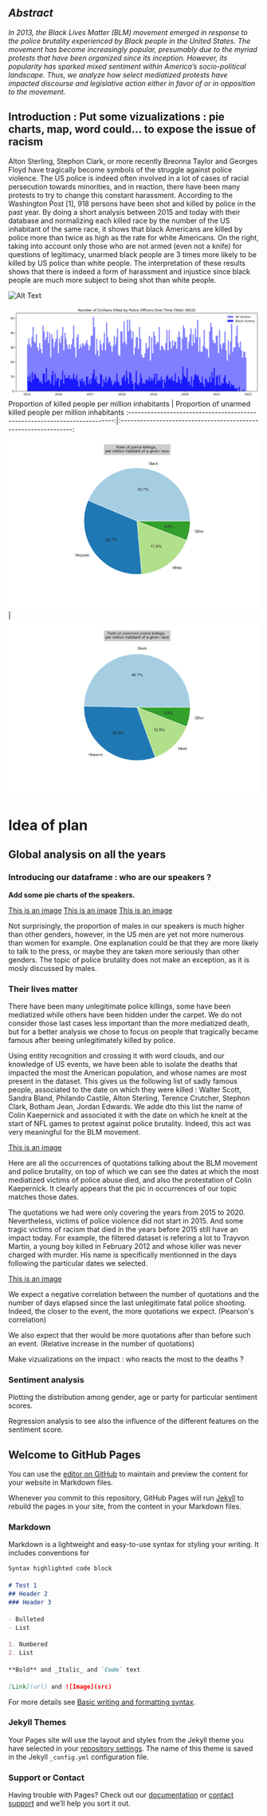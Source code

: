 ## _Abstract_

_In 2013, the Black Lives Matter (BLM) movement emerged in response to the police brutality experienced by Black people in the United States. The movement has become increasingly popular, presumably due to the myriad protests that have been organized since its inception. However, its popularity has sparked mixed sentiment within America’s socio-political landscape. Thus, we analyze how select mediatized protests have impacted discourse and legislative action either in favor of or in opposition to the movement._

## Introduction : Put some vizualizations : pie charts, map, word could... to expose the issue of racism

Alton Sterling, Stephon Clark, or more recently Breonna Taylor and Georges Floyd have tragically become symbols of the struggle against police violence. The US police is indeed often involved in a lot of cases of racial persecution towards minorities, and in reaction, there have been many protests to try to change this constant harassment. According to the Washington Post [1], 918 persons have been shot and killed by police in the past year. By doing a short analysis between 2015 and today with their database and normalizing each killed race by the number of the US inhabitant of the same race, it shows that black Americans are killed by police more than twice as high as the rate for white Americans.
On the right, taking into account only those who are not armed (even not a knife) for questions of legitimacy,  unarmed black people are 3 times more likely to be killed by US police than white people.
The interpretation of these results shows that there is indeed a form of harassment and injustice since black people are much more subject to being shot than white people. 

![Alt Text](unarmed_killings_fast.gif)


![This is an image](killings_over_time.png)
Proportion of killed people per million inhabitants                                                |  Proportion of unarmed killed people per million inhabitants
:-------------------------------------------------------------------------:|:---------------------------------------------------------------:
![This is an image](./photo/armedandunarmed.png)  |  ![This is an image](./photo/unarmed.png)

# Idea of plan

## Global analysis on all the years

### Introducing our dataframe : who are our speakers ?

**Add some pie charts of the speakers.**

[This is an image](./photo/gender_speakers.png)
[This is an image](./photo/age_speakers.png)
[This is an image](./photo/party_speakers.png)

Not surprisingly, the proportion of males in our speakers is much higher than other genders, however, in the US men are yet not more numerous than women for example. One explanation could be that they are more likely to talk to the press, or maybe they are taken more seriously than other genders. The topic of police brutality does not make an exception, as it is mosly discussed by males. 





### Their lives matter

There have been many unlegitimate police killings, some have been mediatized while others have been hidden under the carpet. We do not consider those last cases less important than the more mediatized death, but for a better analysis we chose to focus on people that tragically became famous after beeing unlegitimately killed by police. 

Using entity recognition and crossing it with word clouds, and our knowledge of US events, we have been able to isolate the deaths that impacted the most the American population, and whose names are most present in the dataset. This gives us the following list of sadly famous people, associated to the date on which they were killed : Walter Scott, Sandra Bland, Philando Castile, Alton Sterling, Terence Crutcher, Stephon Clark, Botham Jean, Jordan Edwards. We adde dto this list the name of Colin Kaepernick and associated it with the date on which he knelt at the start of NFL games to protest against police brutality. Indeed, this act was very meaningful for the BLM movement. 

[This is an image](./photo/big_names.png)

Here are all the occurrences of quotations talking about the BLM movement and police brutality, on top of which we can see the dates at which the most mediatized victims of police abuse died, and also the protestation of Colin Kaepernick. It clearly appears that the pic in occurrences of our topic matches those dates.

The quotations we had were only covering the years from 2015 to 2020. Nevertheless, victims of police violence did not start in 2015. And some tragic victims of racism that died in the years before 2015 still have an impact today. For example, the filtered dataset is refering a lot to Trayvon Martin, a young boy killed in February 2012 and whose killer was never charged with murder. His name is specifically mentionned in the days following the particular dates we selected. 


[This is an image](./photo/occurrences_martin.png)



We expect a negative correlation between the number of quotations and the number of days elapsed since the last unlegitimate fatal police shooting. Indeed, the closer to the event, the more quotations we expect. (Pearson's correlation)

We also expect that ther would be more quotations after than before such an event. (Relative increase in the number of quotations)

Make vizualizations on the impact : who reacts the most to the deaths ?


### Sentiment analysis

Plotting the distribution among gender, age or party for particular sentiment scores.

Regression analysis to see also the influence of the different features on the sentiment score. 


## Welcome to GitHub Pages

You can use the [editor on GitHub](https://github.com/ClaraLeDraoulec/BLM-Data-Story/edit/gh-pages/index.md) to maintain and preview the content for your website in Markdown files.

Whenever you commit to this repository, GitHub Pages will run [Jekyll](https://jekyllrb.com/) to rebuild the pages in your site, from the content in your Markdown files.

### Markdown

Markdown is a lightweight and easy-to-use syntax for styling your writing. It includes conventions for

```markdown
Syntax highlighted code block

# Test 1
## Header 2
### Header 3

- Bulleted
- List

1. Numbered
2. List

**Bold** and _Italic_ and `Code` text

[Link](url) and ![Image](src)
```

For more details see [Basic writing and formatting syntax](https://docs.github.com/en/github/writing-on-github/getting-started-with-writing-and-formatting-on-github/basic-writing-and-formatting-syntax).

### Jekyll Themes

Your Pages site will use the layout and styles from the Jekyll theme you have selected in your [repository settings](https://github.com/ClaraLeDraoulec/BLM-Data-Story/settings/pages). The name of this theme is saved in the Jekyll `_config.yml` configuration file.

### Support or Contact

Having trouble with Pages? Check out our [documentation](https://docs.github.com/categories/github-pages-basics/) or [contact support](https://support.github.com/contact) and we’ll help you sort it out.
